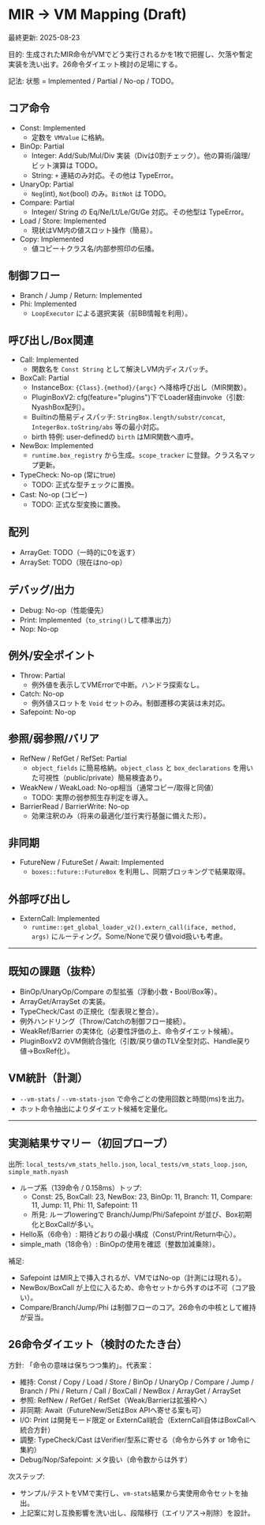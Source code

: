 # MIR → VM Mapping (Draft)

最終更新: 2025-08-23

目的: 生成されたMIR命令がVMでどう実行されるかを1枚で把握し、欠落や暫定実装を洗い出す。26命令ダイエット検討の足場にする。

記法: 状態 = Implemented / Partial / No-op / TODO。

## コア命令
- Const: Implemented
  - 定数を `VMValue` に格納。
- BinOp: Partial
  - Integer: Add/Sub/Mul/Div 実装（Divは0割チェック）。他の算術/論理/ビット演算は TODO。
  - String: `+` 連結のみ対応。その他は TypeError。
- UnaryOp: Partial
  - `Neg`(int), `Not`(bool) のみ。`BitNot` は TODO。
- Compare: Partial
  - Integer/ String の Eq/Ne/Lt/Le/Gt/Ge 対応。その他型は TypeError。
- Load / Store: Implemented
  - 現状はVM内の値スロット操作（簡易）。
- Copy: Implemented
  - 値コピー＋クラス名/内部参照印の伝播。

## 制御フロー
- Branch / Jump / Return: Implemented
- Phi: Implemented
  - `LoopExecutor` による選択実装（前BB情報を利用）。

## 呼び出し/Box関連
- Call: Implemented
  - 関数名を `Const String` として解決しVM内ディスパッチ。
- BoxCall: Partial
  - InstanceBox: `{Class}.{method}/{argc}` へ降格呼び出し（MIR関数）。
  - PluginBoxV2: cfg(feature="plugins")下でLoader経由invoke（引数: NyashBox配列）。
  - Builtinの簡易ディスパッチ: `StringBox.length/substr/concat`, `IntegerBox.toString/abs` 等の最小対応。
  - birth 特例: user-definedの `birth` はMIR関数へ直呼。
- NewBox: Implemented
  - `runtime.box_registry` から生成。`scope_tracker` に登録。クラス名マップ更新。
- TypeCheck: No-op (常にtrue)
  - TODO: 正式な型チェックに置換。
- Cast: No-op (コピー)
  - TODO: 正式な型変換に置換。

## 配列
- ArrayGet: TODO（一時的に0を返す）
- ArraySet: TODO（現在はno-op）

## デバッグ/出力
- Debug: No-op（性能優先）
- Print: Implemented（`to_string()`して標準出力）
- Nop: No-op

## 例外/安全ポイント
- Throw: Partial
  - 例外値を表示してVMErrorで中断。ハンドラ探索なし。
- Catch: No-op
  - 例外値スロットを `Void` セットのみ。制御遷移の実装は未対応。
- Safepoint: No-op

## 参照/弱参照/バリア
- RefNew / RefGet / RefSet: Partial
  - `object_fields` に簡易格納。`object_class` と `box_declarations` を用いた可視性（public/private）簡易検査あり。
- WeakNew / WeakLoad: No-op相当（通常コピー/取得と同値）
  - TODO: 実際の弱参照生存判定を導入。
- BarrierRead / BarrierWrite: No-op
  - 効果注釈のみ（将来の最適化/並行実行基盤に備えた形）。

## 非同期
- FutureNew / FutureSet / Await: Implemented
  - `boxes::future::FutureBox` を利用し、同期ブロッキングで結果取得。

## 外部呼び出し
- ExternCall: Implemented
  - `runtime::get_global_loader_v2().extern_call(iface, method, args)` にルーティング。Some/Noneで戻り値void扱いも考慮。

---

## 既知の課題（抜粋）
- BinOp/UnaryOp/Compare の型拡張（浮動小数・Bool/Box等）。
- ArrayGet/ArraySet の実装。
- TypeCheck/Cast の正規化（型表現と整合）。
- 例外ハンドリング（Throw/Catchの制御フロー接続）。
- WeakRef/Barrier の実体化（必要性評価の上、命令ダイエット候補）。
- PluginBoxV2 のVM側統合強化（引数/戻り値のTLV全型対応、Handle戻り値→BoxRef化）。

## VM統計（計測）
- `--vm-stats` / `--vm-stats-json` で命令ごとの使用回数と時間(ms)を出力。
- ホット命令抽出によりダイエット候補を定量化。

---

## 実測結果サマリー（初回プローブ）
出所: `local_tests/vm_stats_hello.json`, `local_tests/vm_stats_loop.json`, `simple_math.nyash`

- ループ系（139命令 / 0.158ms）トップ:
  - Const: 25, BoxCall: 23, NewBox: 23, BinOp: 11, Branch: 11, Compare: 11, Jump: 11, Phi: 11, Safepoint: 11
  - 所見: ループloweringで Branch/Jump/Phi/Safepoint が並び、Box初期化とBoxCallが多い。
- Hello系（6命令）: 期待どおりの最小構成（Const/Print/Return中心）。
- simple_math（18命令）: BinOpの使用を確認（整数加減乗除）。

補足:
- Safepoint はMIR上で挿入されるが、VMではNo-op（計測には現れる）。
- NewBox/BoxCall が上位に入るため、命令セットから外すのは不可（コア扱い）。
- Compare/Branch/Jump/Phi は制御フローのコア。26命令の中核として維持が妥当。

## 26命令ダイエット（検討のたたき台）
方針: 「命令の意味は保ちつつ集約」。代表案：
- 維持: Const / Copy / Load / Store / BinOp / UnaryOp / Compare / Jump / Branch / Phi / Return / Call / BoxCall / NewBox / ArrayGet / ArraySet
- 参照: RefNew / RefGet / RefSet（Weak/Barrierは拡張枠へ）
- 非同期: Await（FutureNew/SetはBox APIへ寄せる案も可）
- I/O: Print は開発モード限定 or ExternCall統合（ExternCall自体はBoxCallへ統合方針）
- 調整: TypeCheck/Cast はVerifier/型系に寄せる（命令から外す or 1命令に集約）
- Debug/Nop/Safepoint: メタ扱い（命令数からは外す）

次ステップ:
- サンプル/テストをVMで実行し、`vm-stats`結果から実使用命令セットを抽出。
- 上記案に対し互換影響を洗い出し、段階移行（エイリアス→削除）を設計。
